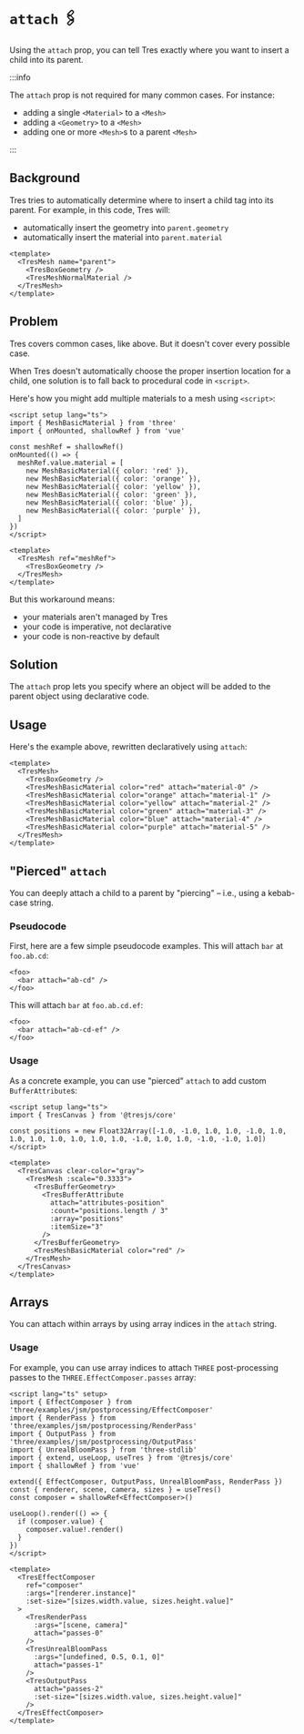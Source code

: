 # `attach` 🖇

Using the `attach` prop, you can tell Tres exactly where you want to insert a child into its parent.

:::info

The `attach` prop is not required for many common cases. For instance:

* adding a single `<Material>` to a `<Mesh>`
* adding a `<Geometry>` to a `<Mesh>`
* adding one or more `<Mesh>`s to a parent `<Mesh>`

:::

## Background

Tres tries to automatically determine where to insert a child tag into its parent. For example, in this code, Tres will:

* automatically insert the geometry into `parent.geometry`
* automatically insert the material into `parent.material`

```vue
<template>
  <TresMesh name="parent">
    <TresBoxGeometry />
    <TresMeshNormalMaterial />
  </TresMesh>
</template>
```

## Problem

Tres covers common cases, like above. But it doesn't cover every possible case.

When Tres doesn't automatically choose the proper insertion location for a child, one solution is to fall back to procedural code in `<script>`.

Here's how you might add multiple materials to a mesh using `<script>`:

```vue
<script setup lang="ts">
import { MeshBasicMaterial } from 'three'
import { onMounted, shallowRef } from 'vue'

const meshRef = shallowRef()
onMounted(() => {
  meshRef.value.material = [
    new MeshBasicMaterial({ color: 'red' }),
    new MeshBasicMaterial({ color: 'orange' }),
    new MeshBasicMaterial({ color: 'yellow' }),
    new MeshBasicMaterial({ color: 'green' }),
    new MeshBasicMaterial({ color: 'blue' }),
    new MeshBasicMaterial({ color: 'purple' }),
  ]
})
</script>

<template>
  <TresMesh ref="meshRef">
    <TresBoxGeometry />
  </TresMesh>
</template>
```

But this workaround means:

* your materials aren't managed by Tres
* your code is imperative, not declarative
* your code is non-reactive by default

## Solution

The `attach` prop lets you specify where an object will be added to the parent object using declarative code.

## Usage

Here's the example above, rewritten declaratively using `attach`:

```vue
<template>
  <TresMesh>
    <TresBoxGeometry />
    <TresMeshBasicMaterial color="red" attach="material-0" />
    <TresMeshBasicMaterial color="orange" attach="material-1" />
    <TresMeshBasicMaterial color="yellow" attach="material-2" />
    <TresMeshBasicMaterial color="green" attach="material-3" />
    <TresMeshBasicMaterial color="blue" attach="material-4" />
    <TresMeshBasicMaterial color="purple" attach="material-5" />
  </TresMesh>
</template>
```

## "Pierced" `attach`

You can deeply attach a child to a parent by "piercing" – i.e., using a kebab-case string.

### Pseudocode

First, here are a few simple pseudocode examples. This will attach `bar` at `foo.ab.cd`:

```vue
<foo>
  <bar attach="ab-cd" />
</foo>
```

This will attach `bar` at `foo.ab.cd.ef`:

```vue
<foo>
  <bar attach="ab-cd-ef" />
</foo>
```

### Usage

As a concrete example, you can use "pierced" `attach` to add custom `BufferAttribute`s:

```vue
<script setup lang="ts">
import { TresCanvas } from '@tresjs/core'

const positions = new Float32Array([-1.0, -1.0, 1.0, 1.0, -1.0, 1.0, 1.0, 1.0, 1.0, 1.0, 1.0, 1.0, -1.0, 1.0, 1.0, -1.0, -1.0, 1.0])
</script>

<template>
  <TresCanvas clear-color="gray">
    <TresMesh :scale="0.3333">
      <TresBufferGeometry>
        <TresBufferAttribute
          attach="attributes-position"
          :count="positions.length / 3"
          :array="positions"
          :itemSize="3"
        />
      </TresBufferGeometry>
      <TresMeshBasicMaterial color="red" />
    </TresMesh>
  </TresCanvas>
</template>
```

## Arrays

You can attach within arrays by using array indices in the `attach` string.

### Usage

For example, you can use array indices to attach `THREE` post-processing passes to the `THREE.EffectComposer.passes` array:

```vue
<script lang="ts" setup>
import { EffectComposer } from 'three/examples/jsm/postprocessing/EffectComposer'
import { RenderPass } from 'three/examples/jsm/postprocessing/RenderPass'
import { OutputPass } from 'three/examples/jsm/postprocessing/OutputPass'
import { UnrealBloomPass } from 'three-stdlib'
import { extend, useLoop, useTres } from '@tresjs/core'
import { shallowRef } from 'vue'

extend({ EffectComposer, OutputPass, UnrealBloomPass, RenderPass })
const { renderer, scene, camera, sizes } = useTres()
const composer = shallowRef<EffectComposer>()

useLoop().render(() => {
  if (composer.value) {
    composer.value!.render()
  }
})
</script>

<template>
  <TresEffectComposer
    ref="composer"
    :args="[renderer.instance]"
    :set-size="[sizes.width.value, sizes.height.value]"
  >
    <TresRenderPass
      :args="[scene, camera]"
      attach="passes-0"
    />
    <TresUnrealBloomPass
      :args="[undefined, 0.5, 0.1, 0]"
      attach="passes-1"
    />
    <TresOutputPass
      attach="passes-2"
      :set-size="[sizes.width.value, sizes.height.value]"
    />
  </TresEffectComposer>
</template>
```
